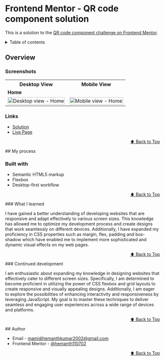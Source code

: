 <div id="top"></div>

# Frontend Mentor - QR code component solution

This is a solution to the [QR code component challenge on Frontend Mentor](https://www.frontendmentor.io/challenges/qr-code-component-iux_sIO_H).

<details>
<summary>Table of contents</summary>

-   [Overview](#overview)
    -   [Screenshots](#screenshots)
    -   [Links](#links)
-   [My process](#my-process)
    -   [Built with](#built-with)
    -   [What I learned](#what-i-learned)
    -   [Continued Development](#continued-development)
-   [Author](#author)

</details>

## Overview

### Screenshots

<table>
    <tr>
        <th>Desktop View</th>
        <th>Mobile View</th>
    </tr>
    <tr>
      <td colspan="2" style="text-align: left;font-weight: bold;">Home</td>
    </tr>
    <tr>
        <td>
            <img src="https://github.com/hemanth110702/qr-code-challenge/assets/89832451/38d14b2f-4a3b-4d71-9064-5d6172ca8100" width="100%" title="Desktop view - Home"/>
        </td>
        <td>
            <img src="https://github.com/hemanth110702/qr-code-challenge/assets/89832451/ae57cbf8-7355-4251-9c6c-c9d1bd4671928" width="100%" title="Mobile view - Home"/>
        </td>
    </tr>
</table>

### Links

- [Solution](https://github.com/hemanth110702/qr-code-challenge)
- [Live Page](https://hemanth110702.github.io/qr-code-challenge/)

<p align="right"><a href="#top">⬆️ Back to Top</a></p>
## My process

### Built with

- Semantic HTML5 markup
- Flexbox
- Desktop-first workflow

<p align="right"><a href="#top">⬆️ Back to Top</a></p>
### What I learned

I have gained a better understanding of developing websites that are responsive and adapt effectively to various screen sizes. This knowledge has allowed me to optimize my development process and create designs that work seamlessly on different devices. Additionally, I have expanded my proficiency in CSS properties such as margin, flex, padding and box-shadow which have enabled me to implement more sophisticated and dynamic visual effects on my web pages.

<p align="right"><a href="#top">⬆️ Back to Top</a></p>
### Continued development

I am enthusiastic about expanding my knowledge in designing websites that effectively cater to different screen sizes. Specifically, I am determined to become proficient in utilizing the power of CSS flexbox and grid layouts to create responsive and visually appealing designs. Additionally, I am eager to explore the possibilities of enhancing interactivity and responsiveness by leveraging JavaScript. My goal is to master these techniques to deliver seamless and engaging user experiences across a wide range of devices and platforms.

<p align="right"><a href="#top">⬆️ Back to Top</a></p>
## Author

- Email - [mamidihemanthkumar2002@gmail.com](mailto:mamidihemanthkumar2002@gmail.com)
- Frontend Mentor - [@hemanth110702](https://www.frontendmentor.io/profile/hemanth110702)

<p align="right"><a href="#top">⬆️ Back to Top</a></p>